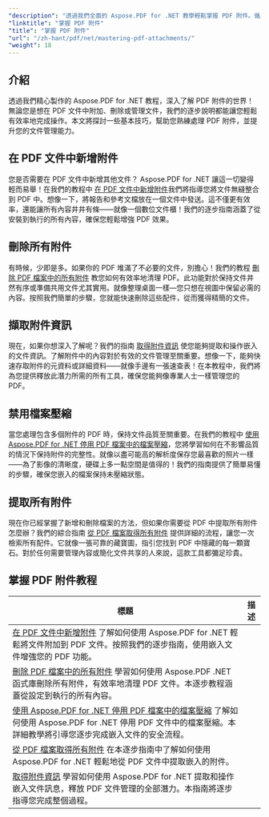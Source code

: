 ```yaml
---
"description": "透過我們全面的 Aspose.PDF for .NET 教學輕鬆掌握 PDF 附件。循序漸進地指導您有效地管理 PDF 文件。"
"linktitle": "掌握 PDF 附件"
"title": "掌握 PDF 附件"
"url": "/zh-hant/pdf/net/mastering-pdf-attachments/"
"weight": 18
---
```


## 介紹

透過我們精心製作的 Aspose.PDF for .NET 教程，深入了解 PDF 附件的世界！無論您是想在 PDF 文件中附加、刪除或管理文件，我們的逐步說明都能讓您輕鬆有效率地完成操作。本文將探討一些基本技巧，幫助您熟練處理 PDF 附件，並提升您的文件管理能力。

## 在 PDF 文件中新增附件
您是否需要在 PDF 文件中新增其他文件？ Aspose.PDF for .NET 讓這一切變得輕而易舉！在我們的教程中 [在 PDF 文件中新增附件](./adding-attachment/)我們將指導您將文件無縫整合到 PDF 中。想像一下，將報告和參考文檔放在一個文件中發送。這不僅更有效率，還能讓所有內容井井有條——就像一個數位文件櫃！我們的逐步指南涵蓋了從安裝到執行的所有內容，確保您輕鬆增強 PDF 效果。

## 刪除所有附件
有時候，少即是多。如果你的 PDF 堆滿了不必要的文件，別擔心！我們的教程 [刪除 PDF 檔案中的所有附件](./remove-all-attachments/) 教您如何有效率地清理 PDF。此功能對於保持文件井然有序或準備共用文件尤其實用。就像整理桌面一樣—您只想在視圖中保留必需的內容。按照我們簡單的步驟，您就能快速刪除這些配件，從而獲得精簡的文件。

## 擷取附件資訊
現在，如果你想深入了解呢？我們的指南 [取得附件資訊](./get-attachment-information/) 使您能夠提取和操作嵌入的文件資訊。了解附件中的內容對於有效的文件管理至關重要。想像一下，能夠快速存取附件的元資料或詳細資料——就像手邊有一張速查表！在本教程中，我們將為您提供釋放此潛力所需的所有工具，確保您能夠像專業人士一樣管理您的 PDF。

## 禁用檔案壓縮
當您處理包含多個附件的 PDF 時，保持文件品質至關重要。在我們的教程中 [使用 Aspose.PDF for .NET 停用 PDF 檔案中的檔案壓縮](./disable-file-compression-in-pdf-files/)，您將學習如何在不影響品質的情況下保持附件的完整性。就像以盡可能高的解析度保存您最喜歡的照片一樣——為了影像的清晰度，硬碟上多一點空間是值得的！我們的指南提供了簡單易懂的步驟，確保您嵌入的檔案保持未壓縮狀態。

## 提取所有附件
現在你已經掌握了新增和刪除檔案的方法，但如果你需要從 PDF 中提取所有附件怎麼辦？我們的綜合指南 [從 PDF 檔案取得所有附件](./get-all-the-attachments-from-pdf-files/) 提供詳細的流程，讓您一次檢索所有配件。它就像一張可靠的藏寶圖，指引您找到 PDF 中隱藏的每一顆寶石。對於任何需要管理內容或簡化文件共享的人來說，這款工具都彌足珍貴。


## 掌握 PDF 附件教程
標題 | 描述 |
| --- | --- | 
| [在 PDF 文件中新增附件](./adding-attachment/) 了解如何使用 Aspose.PDF for .NET 輕鬆將文件附加到 PDF 文件。按照我們的逐步指南，使用嵌入文件增強您的 PDF 功能。 |  
| [刪除 PDF 檔案中的所有附件](./remove-all-attachments/) 學習如何使用 Aspose.PDF .NET 函式庫刪除所有附件，有效率地清理 PDF 文件。本逐步教程涵蓋從設定到執行的所有內容。 |  
| [使用 Aspose.PDF for .NET 停用 PDF 檔案中的檔案壓縮](./disable-file-compression-in-pdf-files/) 了解如何使用 Aspose.PDF for .NET 停用 PDF 文件中的檔案壓縮。本詳細教學將引導您逐步完成嵌入文件的安全流程。 |  
| [從 PDF 檔案取得所有附件](./get-all-the-attachments-from-pdf-files/) 在本逐步指南中了解如何使用 Aspose.PDF for .NET 輕鬆地從 PDF 文件中提取嵌入的附件。 |  
| [取得附件資訊](./get-attachment-information/) 學習如何使用 Aspose.PDF for .NET 提取和操作嵌入文件訊息，釋放 PDF 文件管理的全部潛力。本指南將逐步指導您完成整個過程。 |